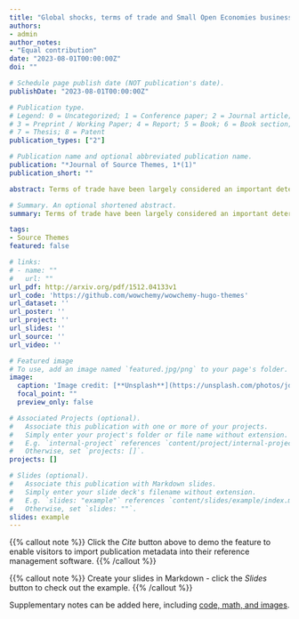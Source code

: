 ```yaml
---
title: "Global shocks, terms of trade and Small Open Economies business cycles"
authors:
- admin
author_notes:
- "Equal contribution"
date: "2023-08-01T00:00:00Z"
doi: ""

# Schedule page publish date (NOT publication's date).
publishDate: "2023-08-01T00:00:00Z"

# Publication type.
# Legend: 0 = Uncategorized; 1 = Conference paper; 2 = Journal article;
# 3 = Preprint / Working Paper; 4 = Report; 5 = Book; 6 = Book section;
# 7 = Thesis; 8 = Patent
publication_types: ["2"]

# Publication name and optional abbreviated publication name.
publication: "*Journal of Source Themes, 1*(1)"
publication_short: ""

abstract: Terms of trade have been largely considered an important determinant of business cycles in Small Open Economies (SOEs). Current estimates of their contribution to fluctuations in real variables show a large variability and do not exploit the full information from global indicators to improve their reliability. In this paper, I propose a novel strategy that allows me to separately identify innovations in terms of trade and global variables by extending the news identification approach. Results show that the proposed method successfully identifies a global component and suggests that it explains about a half of output volatility in emerging countries and around one-third for developed commodity exporters, while terms of trade idiosyncratic movements are responsible only for 10 percent.

# Summary. An optional shortened abstract.
summary: Terms of trade have been largely considered an important determinant of business cycles in Small Open Economies (SOEs). Current estimates of their contribution to fluctuations in real variables show a large variability and do not exploit the full information from global indicators to improve their reliability. In this paper, I propose a novel strategy that allows me to separately identify innovations in terms of trade and global variables by extending the news identification approach. Results show that the proposed method successfully identifies a global component and suggests that it explains about a half of output volatility in emerging countries and around one-third for developed commodity exporters, while terms of trade idiosyncratic movements are responsible only for 10 percent.

tags:
- Source Themes
featured: false

# links:
# - name: ""
#   url: ""
url_pdf: http://arxiv.org/pdf/1512.04133v1
url_code: 'https://github.com/wowchemy/wowchemy-hugo-themes'
url_dataset: ''
url_poster: ''
url_project: ''
url_slides: ''
url_source: ''
url_video: ''

# Featured image
# To use, add an image named `featured.jpg/png` to your page's folder. 
image:
  caption: 'Image credit: [**Unsplash**](https://unsplash.com/photos/jdD8gXaTZsc)'
  focal_point: ""
  preview_only: false

# Associated Projects (optional).
#   Associate this publication with one or more of your projects.
#   Simply enter your project's folder or file name without extension.
#   E.g. `internal-project` references `content/project/internal-project/index.md`.
#   Otherwise, set `projects: []`.
projects: []

# Slides (optional).
#   Associate this publication with Markdown slides.
#   Simply enter your slide deck's filename without extension.
#   E.g. `slides: "example"` references `content/slides/example/index.md`.
#   Otherwise, set `slides: ""`.
slides: example
---
```


{{% callout note %}}
Click the *Cite* button above to demo the feature to enable visitors to import publication metadata into their reference management software.
{{% /callout %}}

{{% callout note %}}
Create your slides in Markdown - click the *Slides* button to check out the example.
{{% /callout %}}

Supplementary notes can be added here, including [code, math, and images](https://wowchemy.com/docs/writing-markdown-latex/).
